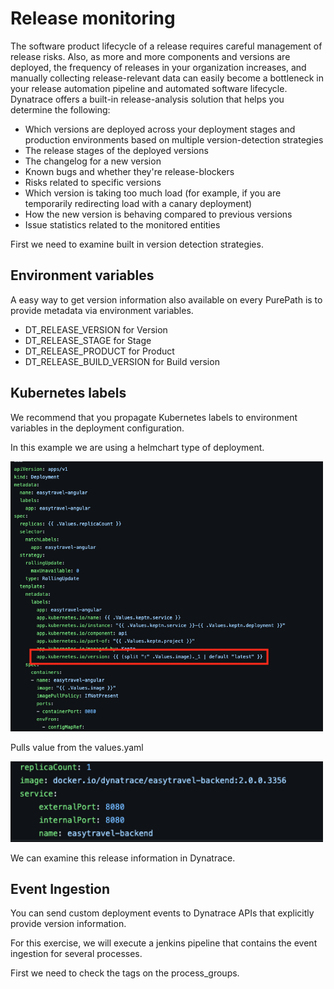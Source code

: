 # Release monitoring

The software product lifecycle of a release requires careful management of release risks. Also, as more and more components and versions are deployed, the frequency of releases in your organization increases, and manually collecting release-relevant data can easily become a bottleneck in your release automation pipeline and automated software lifecycle.
Dynatrace offers a built-in release-analysis solution that helps you determine the following:

- Which versions are deployed across your deployment stages and production environments based on multiple version-detection strategies
- The release stages of the deployed versions
- The changelog for a new version
- Known bugs and whether they're release-blockers
- Risks related to specific versions
- Which version is taking too much load (for example, if you are temporarily redirecting load with a canary deployment)
- How the new version is behaving compared to previous versions
- Issue statistics related to the monitored entities

First we need to examine built in version detection strategies.

## Environment variables
A easy way to get version information also available on every PurePath is to provide metadata via environment variables.

- DT_RELEASE_VERSION for Version
- DT_RELEASE_STAGE for Stage
- DT_RELEASE_PRODUCT for Product
- DT_RELEASE_BUILD_VERSION for Build version

## Kubernetes labels

We recommend that you propagate Kubernetes labels to environment variables in the deployment configuration.

In this example we are using a helmchart type of deployment.

<img src="../../assets/images/kube_label.png" width="500"/>

Pulls value from the values.yaml

<img src="../../assets/images/values_yaml.png" width="500"/>

We can examine this release information in Dynatrace. 



## Event Ingestion

You can send custom deployment events to Dynatrace APIs that explicitly provide version information.

For this exercise, we will execute a jenkins pipeline that contains the event ingestion for several processes.

First we need to check the tags on the process_groups.